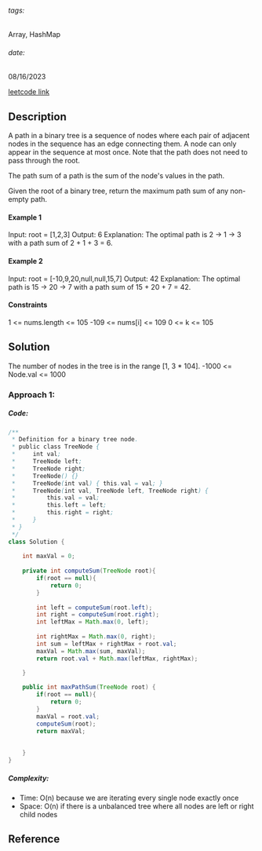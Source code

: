 ###### tags:

Array, HashMap

###### date:

08/16/2023

[leetcode link](https://leetcode.com/problems/binary-tree-maximum-path-sum/)

## **Description**

A path in a binary tree is a sequence of nodes where each pair of adjacent nodes in the sequence has an edge connecting them. A node can only appear in the sequence at most once. Note that the path does not need to pass through the root.

The path sum of a path is the sum of the node's values in the path.

Given the root of a binary tree, return the maximum path sum of any non-empty path.

#### Example 1

Input: root = [1,2,3]
Output: 6
Explanation: The optimal path is 2 -> 1 -> 3 with a path sum of 2 + 1 + 3 = 6.

#### Example 2

Input: root = [-10,9,20,null,null,15,7]
Output: 42
Explanation: The optimal path is 15 -> 20 -> 7 with a path sum of 15 + 20 + 7 = 42.

#### Constraints

1 <= nums.length <= 105
-109 <= nums[i] <= 109
0 <= k <= 105

## **Solution**

The number of nodes in the tree is in the range [1, 3 * 104].
-1000 <= Node.val <= 1000

### Approach 1:

##### Code:

```java
/**
 * Definition for a binary tree node.
 * public class TreeNode {
 *     int val;
 *     TreeNode left;
 *     TreeNode right;
 *     TreeNode() {}
 *     TreeNode(int val) { this.val = val; }
 *     TreeNode(int val, TreeNode left, TreeNode right) {
 *         this.val = val;
 *         this.left = left;
 *         this.right = right;
 *     }
 * }
 */
class Solution {
    
    int maxVal = 0; 
    
    private int computeSum(TreeNode root){
        if(root == null){
            return 0; 
        }
        
        int left = computeSum(root.left);
        int right = computeSum(root.right);
        int leftMax = Math.max(0, left);
        
        int rightMax = Math.max(0, right);
        int sum = leftMax + rightMax + root.val; 
        maxVal = Math.max(sum, maxVal);
        return root.val + Math.max(leftMax, rightMax); 

    }
    
    public int maxPathSum(TreeNode root) {
        if(root == null){
            return 0;
        }
        maxVal = root.val; 
        computeSum(root);
        return maxVal; 
        
        
    }
}
```

##### Complexity:
- Time: O(n) because we are iterating every single node exactly once 
- Space: O(n) if there is a unbalanced tree where all nodes are left or right child nodes 


## **Reference**
